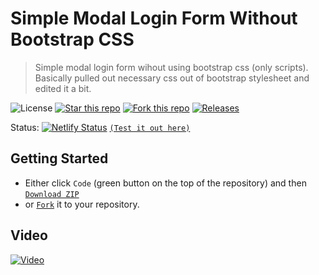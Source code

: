 # Simple Modal Login Form Without Bootstrap CSS
> Simple modal login form wihout using bootstrap css (only scripts). Basically pulled out necessary css out of bootstrap stylesheet and edited it a bit.

![License](https://img.shields.io/npm/l/css-star-rating.svg) 
[![Star this repo](https://badgen.net/github/stars/blank-yt/Simple-Modal-Login-Form-Without-Bootstrap-CSS)](https://github.com/blank-yt/Simple-Modal-Login-Form-Without-Bootstrap-CSS/stargazers/)
[![Fork this repo](https://badgen.net/github/forks/blank-yt/Simple-Modal-Login-Form-Without-Bootstrap-CSS)](https://github.com/blank-yt/Simple-Modal-Login-Form-Without-Bootstrap-CSS/fork/)
[![Releases](https://img.shields.io/github/downloads/blank-yt/Simple-Modal-Login-Form-Without-Bootstrap-CSS/total.svg)](https://github.com/blank-yt/Simple-Modal-Login-Form-Without-Bootstrap-CSS/archive/refs/tags/Release.zip)

Status: [![Netlify Status](https://api.netlify.com/api/v1/badges/5dfd8874-9bdc-4ae8-94ed-404c1cee4365/deploy-status)](https://melodious-hamster-aa3bd7.netlify.app/) [`(Test it out here)`](https://melodious-hamster-aa3bd7.netlify.app/)

## Getting Started
- Either click `Code` (green button on the top of the repository) and then [`Download ZIP`](https://github.com/blank-yt/Simple-Modal-Login-Form-Without-Bootstrap-CSS/archive/refs/tags/Release.zip)
- or [`Fork`](https://github.com/blank-yt/Simple-Modal-Login-Form-Without-Bootstrap-CSS/fork) it to your repository.

## Video
[![Video](https://img.youtube.com/vi/ri0-XkKMYTw/0.jpg)](https://www.youtube.com/watch?v=ri0-XkKMYTw)
